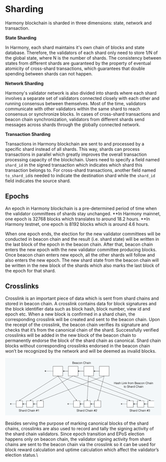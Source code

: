 # Sharding

Harmony blockchain is sharded in three dimensions: state, network and transaction.&#x20;

**State Sharding**

In Harmony, each shard maintains it's own chain of blocks and state database. Therefore, the validators of each shard only need to store 1/N of the global state, where N is the number of shards. The consistency between states from different shards are guaranteed by the property of eventual atomicity of cross-shard transactions, which guarantees that double spending between shards can not happen.

**Network Sharding**

Harmony's validator network is also divided into shards where each shard involves a separate set of validators connected closely with each other and running consensus between themselves. Most of the time, validators communicate with other validators within the same shard to reach consensus or synchronize blocks. In cases of cross-shard transactions and beacon chain synchronization, validators from different shards send messages across shards through the globally connected network.

**Transaction Sharding**

Transactions in Harmony blockchain are sent to and processed by a specific shard instead of all shards. This way, shards can process transactions in parallel which greatly improves the overall transaction processing capacity of the blockchain. Users need to specify a field named `shard_id` in the signed transaction which indicates which shard this transaction belongs to. For cross-shard transactions, another field named `to_shard_id`is needed to indicate the destination shard while the `shard_id` field indicates the source shard.&#x20;

## Epochs

An epoch in Harmony blockchain is a pre-determined period of time when the validator committees of  shards stay unchanged. **In Harmony mainnet, one epoch is 32768 blocks which translates to around 18.2 hours. **In Harmony testnet, one epoch is 8192 blocks which is around 4.6 hours.

When one epoch ends, the election for the new validator committees will be conducted in beacon chain and the result (i.e. shard state) will be written in the last block of the epoch in the beacon chain. After that, beacon chain enters the new epoch with the new validator committee producing blocks. Once beacon chain enters new epoch, all the other shards will follow and also enters the new epoch. The new shard state from the beacon chain will be written in the new block of the shards which also marks the last block of the epoch for that shard.

## **Crosslinks**

Crosslink is an important piece of data which is sent from shard chains and stored in beacon chain. A crosslink contains data for block signatures and the block identifier data such as block hash, block number, view id and epoch etc. When a new block is confirmed in a shard chain, the corresponding crosslink will be created and sent to the beacon chain. Upon the receipt of the crosslink, the beacon chain verifies its signature and checks that it’s from the canonical chain of the shard. Successfully verified crosslinks will be added in the new block of the beacon chain to permanently endorse the block of the shard chain as canonical. Shard chain blocks without corresponding crosslinks endorsed in the beacon chain won’t be recognized by the network and will be deemed as invalid blocks.

![](<../../.gitbook/assets/image (230).png>)

Besides serving the purpose of marking canonical blocks of the shard chains, crosslinks are also used to record and tally the signing activity of the shard chain validators. Since epoch transition and EPoS election happens only on beacon chain, the validator signing activity from shard chains are sent to the beacon chain via the crosslink so it can be used for block reward calculation and uptime calculation which affect the validator’s election status.\
